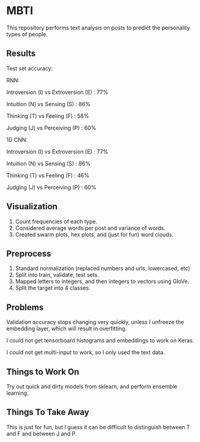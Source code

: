 # MBTI
This repository performs text analysis on posts to predict the personality types of people.

## Results

Test set accuracy:

RNN: 

Introversion (I) vs Extroversion (E) : 77%

Intuition    (N) vs Sensing      (S) : 86%

Thinking     (T) vs Feeling      (F) : 58%

Judging      (J) vs Perceiving   (P) : 60%

1D CNN: 

Introversion (I) vs Extroversion (E) : 77%

Intuition    (N) vs Sensing      (S) : 86%

Thinking     (T) vs Feeling      (F) : 46%

Judging      (J) vs Perceiving   (P) : 60%

## Visualization

1. Count frequencies of each type.
2. Considered average words per post and variance of words.
3. Created swarm plots, hex plots, and (just for fun) word clouds.

## Preprocess

1. Standard normalization (replaced numbers and urls, lowercased, etc)
2. Split into train, validate, test sets.
3. Mapped letters to integers, and then integers to vectors using GloVe.
4. Split the target into 4 classes.

## Problems

Validation accuracy stops changing very quickly, unless I unfreeze the embedding layer, which will result in overfitting.

I could not get tensorboard histograms and embeddings to work on Keras.

I could not get multi-input to work, so I only used the text data.



## Things to Work On

Try out quick and dirty models from sklearn, and perform ensemble learning.

## Things To Take Away

This is just for fun, but I guess it can be difficult to distinguish between T and F and between J and P.
